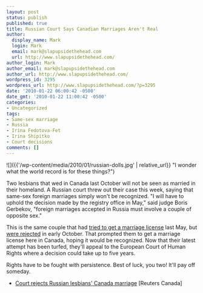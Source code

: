 ```yaml
---
layout: post
status: publish
published: true
title: Russian Court Says Canadian Marriages Aren't Real
author:
  display_name: Mark
  login: Mark
  email: mark@slapupsidethehead.com
  url: http://www.slapupsidethehead.com/
author_login: Mark
author_email: mark@slapupsidethehead.com
author_url: http://www.slapupsidethehead.com/
wordpress_id: 3295
wordpress_url: http://www.slapupsidethehead.com/?p=3295
date: '2010-01-22 06:00:42 -0500'
date_gmt: '2010-01-22 11:00:42 -0500'
categories:
- Uncategorized
tags:
- Same-sex marriage
- Russia
- Irina Fedotova-Fet
- Irina Shipitko
- Court decisions
comments: []
---
```

![]({{'/wp-content/media/2010/01/russian-dolls.jpg' | relative_url}} "I wonder what the world record is for these things?")

Two lesbians that wed in Canada last October will not be seen as married in their homeland. A Russian court threw out their case this week, saying that same-sex foreign marriages simply won't be recognized. "I will have to uphold the decision made by the registry office in May," said judge Boris Gerbekov, "foreign marriages accepted in Russia must involve a couple of opposite sex."

This is the same couple that had [tried to get a marriage license](http://www.slapupsidethehead.com/2009/05/lesbians-take-first-marriage-steps-in-russia/ "They shoot!") last May, but [were rejected](http://www.slapupsidethehead.com/2009/10/russian-court-says-no-to-same-sex-marriage/ "And it's a miss...") in early October. That prompted them to get a marriage license here in Canada, hoping it would be recognized. Now that their latest attempt has been turfed, they'll appeal to the European Court of Human Rights where a decision could take up to five years.

Rights have to be fought with persistence. Best of luck, you two! It'll pay off someday.

- [Court rejects Russian lesbians' Canada marriage](http://ca.reuters.com/article/topNews/idCATRE60K2UP20100121) [Reuters Canada]
